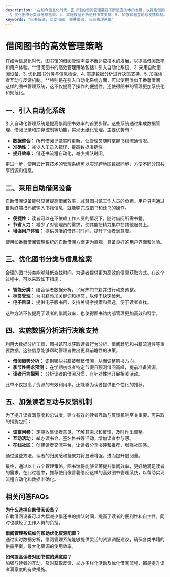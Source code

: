 ```yaml
---
description: "在如今信息化时代，图书馆的借阅管理需要不断适应技术的发展，以提高借阅效率和用户体验。**借阅图书的高效管理策略包括1. 引入自动化系统、2. 采用自助借阅设备、3.\
  \ 优化图书分类与信息检索、4. 实施数据分析进行决策支持、5. 加强读者互动与反馈机制。**特别是在引入自动化系统方面，可以使用类似于番薯借阅这样的图书管理系统，这不仅提高了操作的便捷性，还使得图书的管理更加系统化和规范化。"
keywords: "借书系统, 自助借阅, 番薯借阅, 借阅管理系统"
---
```

# 借阅图书的高效管理策略

在如今信息化时代，图书馆的借阅管理需要不断适应技术的发展，以提高借阅效率和用户体验。**借阅图书的高效管理策略包括1. 引入自动化系统、2. 采用自助借阅设备、3. 优化图书分类与信息检索、4. 实施数据分析进行决策支持、5. 加强读者互动与反馈机制。**特别是在引入自动化系统方面，可以使用类似于番薯借阅这样的图书管理系统，这不仅提高了操作的便捷性，还使得图书的管理更加系统化和规范化。

## 一、引入自动化系统

引入自动化管理系统是提高借阅图书效率的首要步骤。这些系统通过集成数据管理、借阅记录和库存控制等功能，实现无纸化管理。主要优势有：

- **数据整合：** 所有借阅记录实时更新，让管理员随时掌握书籍流通情况。
- **准确性：** 减少人工录入错误，提高数据准确性。
- **提升效率：** 借还书流程自动化，减少排队时间。

更进一步，使用云计算技术的管理系统可以实现跨地区数据同步，方便不同分馆共享资源和信息。

## 二、采用自助借阅设备

自助借阅设备能够显著提高借阅效率，减轻图书馆工作人员的负担。用户只需通过自助终端扫码或输入书籍信息，就能够完成借书和还书的操作。

- **便捷性：** 读者可以在不依赖工作人员的情况下，随时借阅所需书籍。
- **节省人力：** 减少了对管理员的需求，使其能把精力集中在其他服务上。
- **增强用户体验：** 提供灵活的借还书时间，提升了读者满意度。

使用如番薯借阅管理系统的自助借阅方案更为直观，具备良好的用户界面和体验。

## 三、优化图书分类与信息检索

合理的图书分类能够降低查找时间，为读者提供更为高效的信息获取方式。在这个过程中，可以采取如下措施：

- **智能分类：** 结合读者数据分析，了解热门书籍并进行动态调整。
- **标签管理：** 为书籍添加关键词和标签，以便于快速检索。
- **电子目录：** 提供电子版书目，支持关键字搜索和筛选，便于读者查找。

这种方法不仅提高了读者的借阅效率，也使得图书馆内部管理更加高效和科学。

## 四、实施数据分析进行决策支持

利用大数据分析工具，图书馆可以获取读者行为分析、借阅趋势和书籍流通性等重要数据。这些信息能够帮助管理者做出更具前瞻性的决策。

- **借阅趋势分析：** 识别哪些书籍被频繁借阅，从而调整购书方向。
- **季节性需求预测：** 在学期初或者特定节假日预测借阅高峰，提前准备资源。
- **读者行为探索：** 分析读者的借阅习惯，有针对性地开展相关活动。

此举不仅提高了资源的有效利用率，还能够为读者提供更个性化的推荐。

## 五、加强读者互动与反馈机制

为了提升读者满意度和忠诚度，建立有效的读者互动与反馈机制至关重要。可采取的措施包括：

- **调查问卷：** 定期收集读者意见，了解其需求和反馈，及时作出调整。
- **互动活动：** 举办读书会、签名售书等活动，增加读者参与感。
- **在线社区：** 创建读者交流平台，让读者分享书评和推荐，增强社区感。

通过这些方法，读者的归属感和凝聚力将显著增强，进而提升借阅量。

最终，通过以上五个管理策略，图书馆将能够显著提升借阅效率，更好地满足读者的需求。在此过程中，推荐使用像番薯借阅这样的高效图书管理系统，以帮助实现流程自动化和数据准确化。

## 相关问答FAQs

**为什么选择自助借阅设备？**  
自助借阅设备可以大幅减少借还书的排队时间，提高了读者的便利性和自主性，同时也减轻了工作人员的负担。

**借阅管理系统如何帮助优化资源配置？**  
通过实时数据分析，借阅管理系统能够提供灵活的资源调配建议，确保各类书籍的供需平衡，最大化资源的使用效率。

**如何提高读者对图书馆的满意度？**  
加强与读者的互动，及时获取反馈、举办多样化活动及优化借阅流程，都是提升读者满意度的有效措施。
